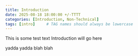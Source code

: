 ```yaml
---
title: Introduction
date: 2025-08-18 18:00:00 +/-TTTT
categories: [Introduction, Non-Technical]
tags: [intro]     # TAG names should always be lowercase
---
```



This is some test text
Introduction will go here

yadda yadda blah blah
